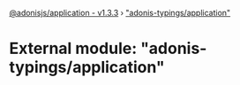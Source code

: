 [@adonisjs/application - v1.3.3](../README.md) › ["adonis-typings/application"](_adonis_typings_application_.md)

# External module: "adonis-typings/application"


